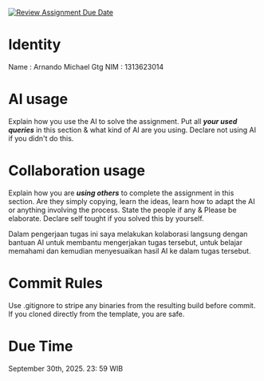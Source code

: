 [![Review Assignment Due Date](https://classroom.github.com/assets/deadline-readme-button-22041afd0340ce965d47ae6ef1cefeee28c7c493a6346c4f15d667ab976d596c.svg)](https://classroom.github.com/a/1PRAkQnI)
# Identity
Name : Arnando Michael Gtg
NIM : 1313623014

# AI usage
Explain how you use the AI to solve the assignment. Put all ***your used queries*** in this section & what kind of AI are you using. Declare not using AI if you didn't do this.  

# Collaboration usage
Explain how you are ***using others*** to complete the assignment in this section. Are they simply copying, learn the ideas, learn how to adapt the AI or anything involving the process. State the people if any & Please be elaborate. Declare self tought if you solved this by yourself. 

Dalam pengerjaan tugas ini saya melakukan kolaborasi langsung dengan bantuan AI untuk membantu mengerjakan tugas tersebut, untuk belajar memahami dan kemudian menyesuaikan hasil AI ke dalam tugas tersebut.

# Commit Rules
Use .gitignore to stripe any binaries from the resulting build before commit.  If you cloned directly from the template, you are safe. 

# Due Time
September 30th, 2025. 23: 59 WIB

